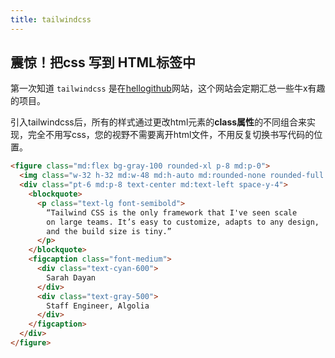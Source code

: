 ```yaml
---
title: tailwindcss
---
```


## 震惊！把css 写到 HTML标签中

第一次知道 `tailwindcss` 是在[hellogithub](https://hellogithub.com/periodical/volume/56/#category-3)网站，这个网站会定期汇总一些牛x有趣的项目。

引入tailwindcss后，所有的样式通过更改html元素的**class属性**的不同组合来实现，完全不用写css，您的视野不需要离开html文件，不用反复切换书写代码的位置。
```html
<figure class="md:flex bg-gray-100 rounded-xl p-8 md:p-0">
  <img class="w-32 h-32 md:w-48 md:h-auto md:rounded-none rounded-full mx-auto" src="/sarah-dayan.jpg" alt="" width="384" height="512">
  <div class="pt-6 md:p-8 text-center md:text-left space-y-4">
    <blockquote>
      <p class="text-lg font-semibold">
        “Tailwind CSS is the only framework that I've seen scale
        on large teams. It’s easy to customize, adapts to any design,
        and the build size is tiny.”
      </p>
    </blockquote>
    <figcaption class="font-medium">
      <div class="text-cyan-600">
        Sarah Dayan
      </div>
      <div class="text-gray-500">
        Staff Engineer, Algolia
      </div>
    </figcaption>
  </div>
</figure>
```
